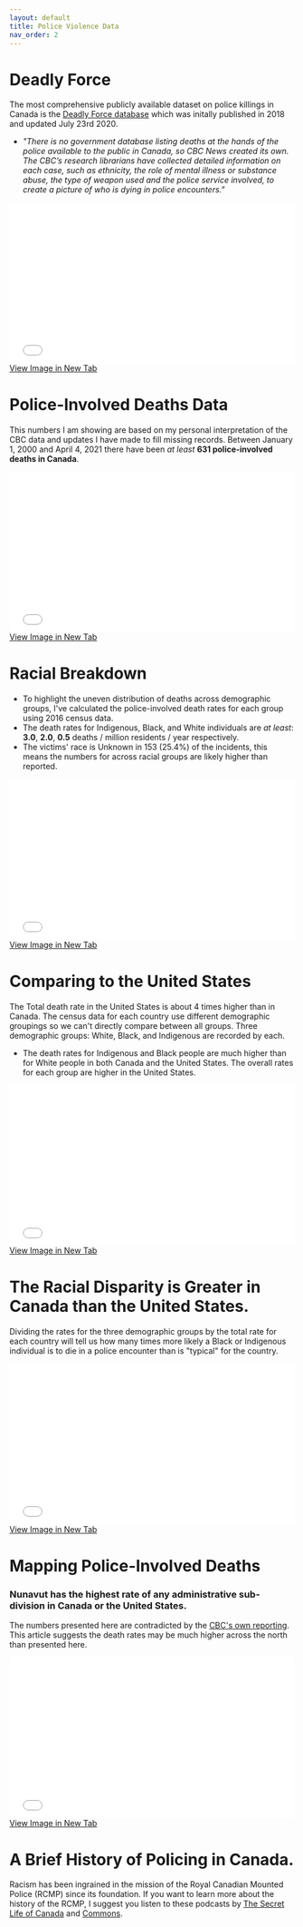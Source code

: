 ```yaml
---
layout: default
title: Police Violence Data
nav_order: 2
---
```


# Deadly Force

The most comprehensive publicly available dataset on police killings in Canada is the [Deadly Force database](https://newsinteractives.cbc.ca/fatalpoliceencounters/) which was initally published in 2018 and updated July 23rd 2020.

* *"There is no government database listing deaths at the hands of the police available to the public in Canada, so CBC News created its own. The CBC’s research librarians have collected detailed information on each case, such as ethnicity, the role of mental illness or substance abuse, the type of weapon used and the police service involved, to create a picture of who is dying in police encounters."*

<div style="overflow: hidden;
  padding-top: 56.25%;
  position: relative">
  <iframe src="deadlyforce.png" title="Processes" scrolling="no" frameborder="0"
    style="border: 0;
   height: 100%;
   left: 0;
   position: absolute;
   top: 0;
   width: 100%;">
   <p>Your browser does not support iframes.</p>
 </iframe>
</div>
<a href="deadlyforce.png" target="_blank">View Image in New Tab</a>

# Police-Involved Deaths Data
 This numbers I am showing are based on my personal interpretation of the CBC data and updates I have made to fill missing records.  Between January 1, 2000 and April 4, 2021 there have been *at least* **631 police-involved deaths in Canada**.

<div style="overflow: hidden;
  padding-top: 56.25%;
  position: relative">
  <iframe src="DeathsDistribution.png" title="Processes" scrolling="no" frameborder="0"
    style="border: 0;
   height: 100%;
   left: 0;
   position: absolute;
   top: 0;
   width: 100%;">
   <p>Your browser does not support iframes.</p>
 </iframe>
</div>
<a href="DeathsDistribution.png" target="_blank">View Image in New Tab</a>

# Racial Breakdown

* To highlight the uneven distribution of deaths across demographic groups, I've calculated the police-involved death rates for each group using 2016 census data.
* The death rates for Indigenous, Black, and White individuals are *at least*: **3.0**, **2.0**, **0.5** deaths / million residents / year respectively.
* The victims' race is Unknown in 153 (25.4%) of the incidents, this means the numbers for across racial groups are likely higher than reported.  

<div style="overflow: hidden;
  padding-top: 56.25%;
  position: relative">
  <iframe src="CA_Race_Normalized.png" title="Processes" scrolling="no" frameborder="0"
    style="border: 0;
   height: 100%;
   left: 0;
   position: absolute;
   top: 0;
   width: 100%;">
   <p>Your browser does not support iframes.</p>
 </iframe>
</div>
<a href="CA_Race_Normalized.png" target="_blank">View Image in New Tab</a>

# Comparing to the United States  

The Total death rate in the United States is about 4 times higher than in Canada.  The census data for each country use different demographic groupings so we can't directly compare between all groups.  Three demographic groups: White, Black, and Indigenous are recorded by each.
* The death rates for Indigenous and Black people are much higher than for White people in both Canada and the United States.  The overall rates for each group are higher in the United States.


<div style="overflow: hidden;
  padding-top: 56.25%;
  position: relative">
  <iframe src="Racial_Comparison.png" title="Processes" scrolling="no" frameborder="0"
    style="border: 0;
   height: 100%;
   left: 0;
   position: absolute;
   top: 0;
   width: 100%;">
   <p>Your browser does not support iframes.</p>
 </iframe>
</div>
<a href="Racial_Comparison.png" target="_blank">View Image in New Tab</a>

# The Racial Disparity is Greater in Canada than the United States.

Dividing the rates for the three demographic groups by the total rate for each country will tell us how many times more likely a Black or Indigenous individual is to die in a police encounter than is "typical" for the country.

<div style="overflow: hidden;
  padding-top: 56.25%;
  position: relative">
  <iframe src="Racial_Disparities.png" title="Processes" scrolling="no" frameborder="0"
    style="border: 0;
   height: 100%;
   left: 0;
   position: absolute;
   top: 0;
   width: 100%;">
   <p>Your browser does not support iframes.</p>
 </iframe>
</div>
<a href="Racial_Disparities.png" target="_blank">View Image in New Tab</a>


# Mapping Police-Involved Deaths

### Nunavut has the highest rate of any administrative sub-division in Canada or the United States.

The numbers presented here are contradicted by the [CBC's own reporting](https://www.cbc.ca/news/canada/north/nunavut-police-related-death-rate-high-data-1.5645619).  This article suggests the death rates may be much higher across the north than presented here.

<div style="overflow: hidden;
  padding-top: 56.25%;
  position: relative">
  <iframe src="ManualBreaks_Map.png" title="Processes" scrolling="no" frameborder="0"
    style="border: 0;
   height: 100%;
   left: 0;
   position: absolute;
   top: 0;
   width: 100%;">
   <p>Your browser does not support iframes.</p>
 </iframe>
</div>
<a href="ManualBreaks_Map.png" target="_blank">View Image in New Tab</a>


# A Brief History of Policing in Canada.
Racism has been ingrained in the mission of the Royal Canadian Mounted Police (RCMP) since its foundation.  If you want to learn more about the history of the RCMP, I suggest you listen to these podcasts by [The Secret Life of Canada](https://www.cbc.ca/listen/cbc-podcasts/203-the-secret-life-of-canada/episode/15798131-s3-the-mounties-always-get-their-land-part-1) and [Commons](https://www.canadaland.com/podcast/the-police-2-the-secret-history-of-the-rcmp/).




